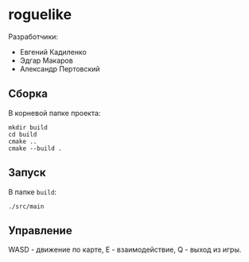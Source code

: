 # roguelike

Разработчики:
* Евгений Кадиленко
* Эдгар Макаров
* Александр Пертовский

## Сборка

В корневой папке проекта:
```shell
mkdir build
cd build
cmake ..
cmake --build .
```

## Запуск

В папке `build`:
```shell
./src/main
```

## Управление

WASD - движение по карте, E - взаимодействие, Q - выход из игры.